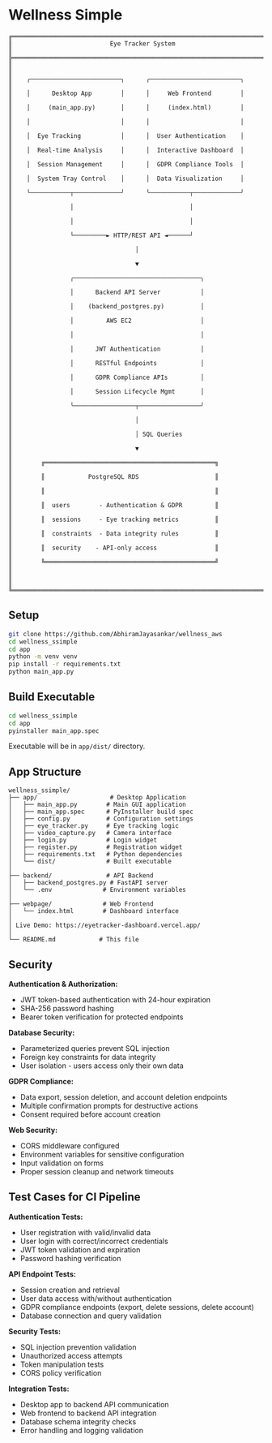 # Wellness Simple

```
╔═════════════════════════════════════════════════════════════════════════╗
║                           Eye Tracker System                            ║
╠═════════════════════════════════════════════════════════════════════════╣
║                                                                         ║
║    ╭─────────────────────────╮      ╭─────────────────────────╮         ║
║    │      Desktop App        │      │     Web Frontend        │         ║
║    │     (main_app.py)       │      │     (index.html)        │         ║
║    │                         │      │                         │         ║
║    │  Eye Tracking           │      │  User Authentication    │         ║
║    │  Real-time Analysis     │      │  Interactive Dashboard  │         ║
║    │  Session Management     │      │  GDPR Compliance Tools  │         ║
║    │  System Tray Control    │      │  Data Visualization     │         ║
║    ╰───────────┬─────────────╯      ╰───────────┬─────────────╯         ║
║                │                                │                       ║
║                │                                │                       ║
║                └─────────► HTTP/REST API ◄──────┘                       ║
║                                  │                                      ║
║                                  ▼                                      ║
║                ╭───────────────────────────────────╮                    ║
║                │      Backend API Server           │                    ║
║                │    (backend_postgres.py)          │                    ║
║                │         AWS EC2                   │                    ║
║                │                                   │                    ║
║                │      JWT Authentication           │                    ║
║                │      RESTful Endpoints            │                    ║
║                │      GDPR Compliance APIs         │                    ║
║                │      Session Lifecycle Mgmt       │                    ║
║                ╰─────────────────┬─────────────────╯                    ║
║                                  │                                      ║
║                                  │ SQL Queries                          ║
║                                  ▼                                      ║
║        ╔═══════════════════════════════════════════════╗                ║
║        ║            PostgreSQL RDS                     ║                ║
║        ║                                               ║                ║
║        ║  users        - Authentication & GDPR         ║                ║
║        ║  sessions     - Eye tracking metrics          ║                ║
║        ║  constraints  - Data integrity rules          ║                ║
║        ║  security    - API-only access                ║                ║
║        ╚═══════════════════════════════════════════════╝                ║
║                                                                         ║
╚═════════════════════════════════════════════════════════════════════════╝
```

## Setup

```bash
git clone https://github.com/AbhiramJayasankar/wellness_aws
cd wellness_ssimple
cd app
python -m venv venv
pip install -r requirements.txt
python main_app.py
```

## Build Executable

```bash
cd wellness_ssimple
cd app
pyinstaller main_app.spec
```

Executable will be in `app/dist/` directory.

## App Structure

```
wellness_ssimple/
├── app/                    # Desktop Application
│   ├── main_app.py        # Main GUI application
│   ├── main_app.spec      # PyInstaller build spec
│   ├── config.py          # Configuration settings
│   ├── eye_tracker.py     # Eye tracking logic
│   ├── video_capture.py   # Camera interface
│   ├── login.py           # Login widget
│   ├── register.py        # Registration widget
│   ├── requirements.txt   # Python dependencies
│   └── dist/              # Built executable
│
├── backend/               # API Backend
│   ├── backend_postgres.py # FastAPI server
│   └── .env              # Environment variables
│
├── webpage/              # Web Frontend
│   └── index.html        # Dashboard interface
│
│ Live Demo: https://eyetracker-dashboard.vercel.app/
│
└── README.md            # This file
```

## Security

**Authentication & Authorization:**
- JWT token-based authentication with 24-hour expiration
- SHA-256 password hashing
- Bearer token verification for protected endpoints

**Database Security:**
- Parameterized queries prevent SQL injection
- Foreign key constraints for data integrity
- User isolation - users access only their own data

**GDPR Compliance:**
- Data export, session deletion, and account deletion endpoints
- Multiple confirmation prompts for destructive actions
- Consent required before account creation

**Web Security:**
- CORS middleware configured
- Environment variables for sensitive configuration
- Input validation on forms
- Proper session cleanup and network timeouts

## Test Cases for CI Pipeline

**Authentication Tests:**
- User registration with valid/invalid data
- User login with correct/incorrect credentials
- JWT token validation and expiration
- Password hashing verification

**API Endpoint Tests:**
- Session creation and retrieval
- User data access with/without authentication
- GDPR compliance endpoints (export, delete sessions, delete account)
- Database connection and query validation

**Security Tests:**
- SQL injection prevention validation
- Unauthorized access attempts
- Token manipulation tests
- CORS policy verification

**Integration Tests:**
- Desktop app to backend API communication
- Web frontend to backend API integration
- Database schema integrity checks
- Error handling and logging validation